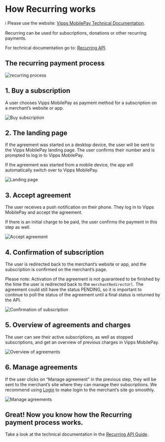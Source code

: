 <!-- START_METADATA
---
title: How Recurring works with basic agreement
sidebar_label: Basic agreement
sidebar_position: 10
description: How Recurring works with basic agreement
pagination_next: null
pagination_prev: null
---
END_METADATA -->

# How Recurring works

<!-- START_COMMENT -->

ℹ️ Please use the website:
[Vipps MobilePay Technical Documentation](https://developer.vippsmobilepay.com/).

<!-- END_COMMENT -->

Recurring can be used for subscriptions, donations or other recurring payments.

For technical documentation go to:
[Recurring API](https://developer.vippsmobilepay.com/docs/APIs/recurring-api).

## The recurring payment process

![recurring process](../images/vipps-recurring-api-howitworks/vipps-recurring-process.svg)


## 1. Buy a subscription

A user chooses Vipps MobilePay as payment method for a subscription on a merchant’s website or app.

![Buy subscription](../images/vipps-recurring-api-howitworks/vipps-recurring-step1.svg)

## 2. The landing page

If the agreement was started on a desktop device, the user will be sent to the Vipps MobilePay landing page.
The user confirms their number and is prompted to log in to Vipps MobilePay.

If the agreement was started from a mobile device, the app will automatically switch over to Vipps MobilePay.

![Landing page](../images/vipps-recurring-api-howitworks/vipps-recurring-step2.png)

## 3. Accept agreement  

The user receives a push notification on their phone. They log in to Vipps MobilePay and accept the agreement.

If there is an initial charge to be paid, the user confirms the payment in this step as well.

![Accept agreement](../images/vipps-recurring-api-howitworks/vipps-recurring-step3.png)

## 4. Confirmation of subscription

The user is redirected back to the merchant’s website or app, and the subscription is confirmed on the merchant’s page.

Please note: Activation of the agreement is not guaranteed to be finished by the time the user is redirected back to the `merchantRedirectUrl`. The agreement could still have the status PENDING, so it is important to continue to poll the status of the agreement until a final status is returned by the API.

![Confirmation of subscription](../images/vipps-recurring-api-howitworks/vipps-recurring-step4.svg)

## 5. Overview of agreements and charges

The user can see their active subscriptions, as well as stopped subscriptions, and get an overview of previous charges in Vipps MobilePay.

![Overview of agreements](../images/vipps-recurring-api-howitworks/vipps-recurring-step5.png)

## 6. Manage agreements

If the user clicks on “Manage agreement” in the previous step, they will be sent to the merchant’s site where they can manage their subscriptions. We recommend using [Login](https://developer.vippsmobilepay.com/docs/APIs/login-api) to make login to the merchant’s site go smoothly.

![Manage agreements](../images/vipps-recurring-api-howitworks/vipps-recurring-step6.svg)

## Great! Now you know how the Recurring payment process works.

Take a look at the technical documentation in the [Recurring API Guide](../vipps-recurring-api.md).
